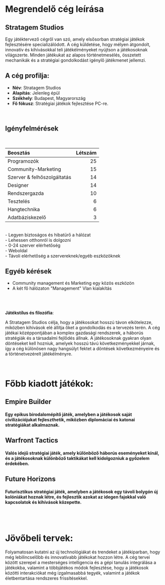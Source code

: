 
# Megrendelő cég leírása
## Stratagem Studios

Egy játéktervező cégről van szó, amely elsősorban stratégiai játékok fejlesztésére specializálódott. A cég küldetése, hogy mélyen átgondolt, innovatív és kihívásokkal teli játékélményeket nyújtson a játékosoknak világszerte. Minden játékukat az alapos történetmesélés, összetett mechanikák és a stratégiai gondolkodást igénylő játékmenet jellemzi.

## A cég profilja:
- **Név**: Stratagem Studios <br>
- **Alapítás**: Jelenleg épül <br>
- **Székhely**: Budapest, Magyarország <br>
- **Fő fókusz**: Stratégiai játékok fejlesztése PC-re. <br>

<br>

## Igényfelmérések

<br>

| **Beosztás** | **Létszám** |
| :--- | ---: |
|Programozók|25|
|Community-Marketing|15|
|Szerver & felhőszolgáltatás|14|
|Designer|14|
|Rendszergazda|10|
|Tesztelés|6|
|Hangtechnika|6|
|Adatbáziskezelő|3|



<br>
- Legyen biztoságos és hibatürő a hálózat <br>
- Lehessen otthonról is dolgozni <br>
- 0-24 szerver elérhetőség <br>
- Weboldal <br>
- Távoli elérhetőség a szervereknek/egyéb eszközöknek <br>



## Egyéb kérések
- Community management és Marketing egy közös eszközön
- A két fő hálózaton "Management" Vlan kialakítás

<br>
<br>

**Játékstílus és filozófia**: <br>

A Stratagem Studios célja, hogy a játékosokat hosszú távon elkötelezze, miközben kihívások elé állítja őket a gondolkodás és a tervezés terén. A cég játékai középpontjában a komplex gazdasági rendszerek, a háborús stratégiák és a társadalmi fejlődés állnak. A játékosoknak gyakran olyan döntéseket kell hozniuk, amelyek hosszú távú következményekkel járnak, így a cég különösen nagy hangsúlyt fektet a döntések következményeire és a történetvezérelt játékélményre.

<br>

# Főbb kiadott játékok:
## Empire Builder
#### Egy epikus birodalomépítő játék, amelyben a játékosok saját civilizációjukat fejleszthetik, miközben diplomáciai és katonai stratégiákat alkalmaznak.
## Warfront Tactics
#### Valós idejű stratégiai játék, amely különböző háborús eseményeket kínál, és a játékosoknak különböző taktikákat kell kidolgozniuk a győzelem érdekében.
## Future Horizons
#### Futurisztikus stratégiai játék, amelyben a játékosok egy távoli bolygón új kolóniákat hoznak létre, és fejlesztik azokat az idegen fajokkal való kapcsolatok és kihívások közepette.

<br>
<br>


# Jövőbeli tervek:
Folyamatosan kutatni az új technológiákat és trendeket a játékiparban, hogy még lebilincselőbb és innovatívabb játékokat hozzon létre. A cég tervei között szerepel a mesterséges intelligencia és a gépi tanulás integrálása a játékokba, valamint a többjátékos módok fejlesztése, hogy a játékosok közötti interakciókat még izgalmasabbá tegyék, valamint a játékok életbentartása rendszeres frissítésekkel.
